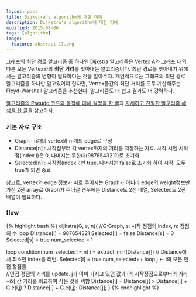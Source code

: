 ```yaml
---
layout: post
title: Dijkstra's algorithm에 대한 이해
description: Dijkstra's algorithm에 대한 이해
modified: 2015-08-06
tags: [algorithm]
image:
  feature: abstract-17.png
---
```


그래프의 최단 경로 알고리즘 중 하나인 Dijkstra 알고리즘은 Vertex A와 그래프 내의 다른 모든 Vertex와의 **최단 거리**를 찾아내는 알고리즘이다. 최단 경로를 찾아내기 위해서는 알고리즘의 변형이 필요하다는 것을 알아두자.
개인적으로는 그래프의 최단 경로 알고리즘를 하나만 알고있어야 한다면, Vertex들간의 최단 거리를 모두 계산해주는 Floyd-Warshall 알고리즘을 추천한다. 알고리즘도 더 쉽고 결과도 더 강력하다.

[알고리즘의 Pseudo 코드와 동작에 대해 설명을 한 글](http://trowind.tistory.com/80)과 [자세하고 친절한 알고리즘 해석을 한 글](http://adnoctum.tistory.com/165)을 참고하자. 

### 기본 자료 구조

  - Graph : n개의 vertex와 m개의 edge로 구성
  - Distance[n] : 시작점부터 각 vertex까지의 거리를 저장하는 자료. 시작 시엔 시작점(index i)은 0, 나머지는 무한대(987654321?)로 초기화 
  - Selected[n] : 시작점(index i)만 true, 나머지는 false로 초기화 하여 시작. 모두 true가 되면 종료

   참고로, vertex와 edge 정보가 따로 주어지는 Graph가 아니라 edge의 weight정보만 가진 2진 array로 Graph가 주어질 경우에는 Distance도 2진 배열, Selected도 2진 배열이 필요하다. 
  
### flow

{% highlight bash %}
dijkstra(G, s, n){ //G:Graph, s: 시작 정점의 index, n: 정점의 수
  loop 
    Distance[i] = 987654321
    Selected[i] = false
  Distance[s] = 0
  Selected[s] = true
  num_selected = 1
  
  loop condition(num_selected != n)
    i = extract_min(Distance[]) // Distance에서 최소인 index를 리턴. 
    Selected[i] = true
    num_selected++
    loop j <- i의 모든 인접 정점들       
      //인접 정점의 거리를 update. j가 이미 가지고 있던 값과 i의 시작정점으로부터의 거리+i와j간 거리를 비교하여 작은 것을 택함
      Distance[j] = Distance[j] > Distance[i] + G.e(i,j) ? Distance[i] + G.e(i,j): Distance[j]; 
}
{% endhighlight %}
 


